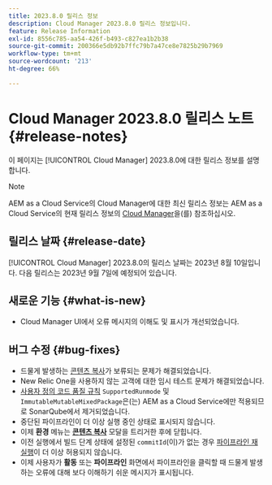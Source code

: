 ```yaml
---
title: 2023.8.0 릴리스 정보
description: Cloud Manager 2023.8.0 릴리스 정보입니다.
feature: Release Information
exl-id: 8556c785-aa54-426f-b493-c827ea1b2b38
source-git-commit: 200366e5db92b7ffc79b7a47ce8e7825b29b7969
workflow-type: tm+mt
source-wordcount: '213'
ht-degree: 66%

---
```


# Cloud Manager 2023.8.0 릴리스 노트 {#release-notes}

이 페이지는 [!UICONTROL Cloud Manager] 2023.8.0에 대한 릴리스 정보를 설명합니다.

>[!NOTE]
>
>AEM as a Cloud Service의 Cloud Manager에 대한 최신 릴리스 정보는 AEM as a Cloud Service의 현재 릴리스 정보의 [Cloud Manager](https://experienceleague.adobe.com/docs/experience-manager-cloud-service/content/implementing/using-cloud-manager/release-notes-cloud-manager/release-notes-cm-current.html)을(를) 참조하십시오.

## 릴리스 날짜 {#release-date}

[!UICONTROL Cloud Manager] 2023.8.0의 릴리스 날짜는 2023년 8월 10일입니다. 다음 릴리스는 2023년 9월 7일에 예정되어 있습니다.

## 새로운 기능 {#what-is-new}

* Cloud Manager UI에서 오류 메시지의 이해도 및 표시가 개선되었습니다.

## 버그 수정 {#bug-fixes}

* 드물게 발생하는 [콘텐츠 복사](/help/using/content-copy.md)가 보류되는 문제가 해결되었습니다.
* New Relic One을 사용하지 않는 고객에 대한 임시 테스트 문제가 해결되었습니다.
* [사용자 정의 코드 품질 규칙](/help/using/custom-code-quality-rules.md) `SupportedRunmode` 및 `ImmutableMutableMixedPackage`은(는) AEM as a Cloud Service에만 적용되므로 SonarQube에서 제거되었습니다.
* 중단된 파이프라인이 더 이상 실행 중인 상태로 표시되지 않습니다.
* 이제 **환경** 메뉴는 **[콘텐츠 복사](/help/using/content-copy.md)** 모달을 트리거한 후에 닫힙니다.
* 이전 실행에서 빌드 단계 상태에 설정된 `commitId`(이)가 없는 경우 [파이프라인 재실행](/help/using/code-deployment.md#reexecute-deployment)이 더 이상 허용되지 않습니다.
* 이제 사용자가 **활동** 또는 **파이프라인** 화면에서 파이프라인을 클릭할 때 드물게 발생하는 오류에 대해 보다 이해하기 쉬운 메시지가 표시됩니다.
